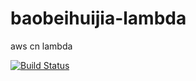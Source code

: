# baobeihuijia-lambda
aws cn lambda

[![Build Status](https://travis-ci.org/airdb/baobeihuijia-lambda.svg?branch=master)](https://travis-ci.org/airdb/baobeihuijia-lambda.svg?branch=master)
